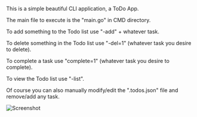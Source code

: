 This is a simple beautiful CLI application, a ToDo App.

The main file to execute is the "main.go" in CMD directory.

To add something to the Todo list use "-add" + whatever task.

To delete something in the Todo list use "-del=1" (whatever task you desire to delete).

To complete a task use "complete=1" (whatever task you desire to complete).

To view the Todo list use "-list".

Of course you can also manually modify/edit the ".todos.json" file and remove/add any task.

![Screenshot](https://user-images.githubusercontent.com/99645268/177667973-c6cb241d-e22c-4c48-b320-1b301b13bf96.png)
